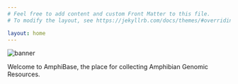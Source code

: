 ```yaml
---
# Feel free to add content and custom Front Matter to this file.
# To modify the layout, see https://jekyllrb.com/docs/themes/#overriding-theme-defaults

layout: home
---
```

![banner](/images/AmphiBase.banner.jpg)

Welcome to AmphiBase, the place for collecting Amphibian Genomic Resources. 

